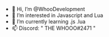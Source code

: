 - 👋 Hi, I’m @WhooDevelopment
- 👀 I’m interested in Javascript and Lua
- 🌱 I’m currently learning .js .lua
- 📫 Discord: " THE WHOOO#2471 "
